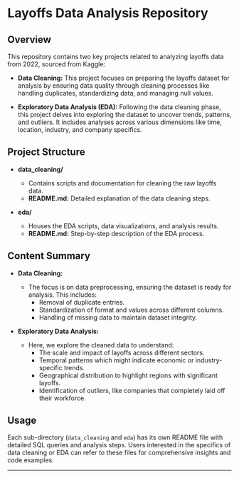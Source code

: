 # Layoffs Data Analysis Repository

## Overview

This repository contains two key projects related to analyzing layoffs data from 2022, sourced from Kaggle:

- **Data Cleaning:** This project focuses on preparing the layoffs dataset for analysis by ensuring data quality through cleaning processes like handling duplicates, standardizing data, and managing null values.

- **Exploratory Data Analysis (EDA):** Following the data cleaning phase, this project delves into exploring the dataset to uncover trends, patterns, and outliers. It includes analyses across various dimensions like time, location, industry, and company specifics.

## Project Structure

- **data_cleaning/**
  - Contains scripts and documentation for cleaning the raw layoffs data.
  - **README.md:** Detailed explanation of the data cleaning steps.

- **eda/**
  - Houses the EDA scripts, data visualizations, and analysis results.
  - **README.md:** Step-by-step description of the EDA process.

## Content Summary

- **Data Cleaning:** 
  - The focus is on data preprocessing, ensuring the dataset is ready for analysis. This includes:
    - Removal of duplicate entries.
    - Standardization of format and values across different columns.
    - Handling of missing data to maintain dataset integrity.

- **Exploratory Data Analysis:**
  - Here, we explore the cleaned data to understand:
    - The scale and impact of layoffs across different sectors.
    - Temporal patterns which might indicate economic or industry-specific trends.
    - Geographical distribution to highlight regions with significant layoffs.
    - Identification of outliers, like companies that completely laid off their workforce.

## Usage

Each sub-directory (`data_cleaning` and `eda`) has its own README file with detailed SQL queries and analysis steps. Users interested in the specifics of data cleaning or EDA can refer to these files for comprehensive insights and code examples.


---
